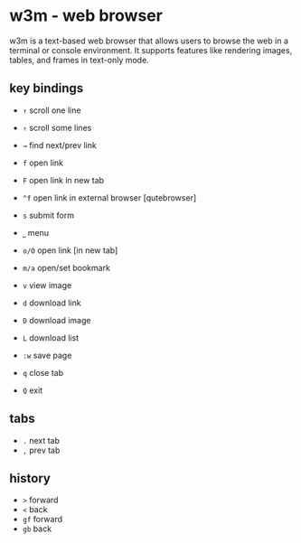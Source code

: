 # w3m - web browser

w3m is a text-based web browser that allows users to browse the web in a terminal or console environment. It supports features like rendering images, tables, and frames in text-only mode.                                                       

## key bindings
- `↑`       scroll one line
- `⇑`       scroll some lines
- `→`       find next/prev link
- `f`       open link
- `F`       open link in new tab
- `^f`      open link in external browser [qutebrowser]
- `s`       submit form

- `⎵`       menu
- `o/O`     open link [in new tab]
- `m/a`     open/set bookmark
- `v`       view image
- `d`       download link
- `D`       download image
- `L`      download list
- `:w`      save page
- `q`       close tab
- `Q`       exit

## tabs
- `.`       next tab
- `,`       prev tab

## history
- `>`     forward
- `<`     back
- `gf`     forward
- `gb`     back


